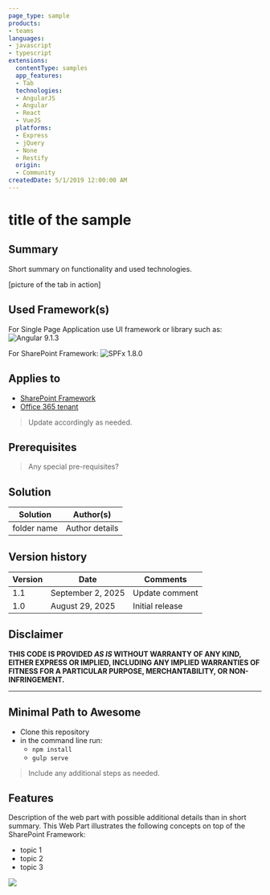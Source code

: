 ```yaml
---
page_type: sample
products:
- teams
languages:
- javascript
- typescript
extensions:
  contentType: samples
  app_features:
  - Tab
  technologies:
  - AngularJS
  - Angular
  - React
  - VueJS
  platforms:
  - Express
  - jQuery
  - None
  - Restify
  origin:
  - Community
createdDate: 5/1/2019 12:00:00 AM
---
```

# title of the sample

## Summary

Short summary on functionality and used technologies.

[picture of the tab in action]

## Used Framework(s)

For Single Page Application use UI framework or library such as:
![Angular 9.1.3](https://img.shields.io/badge/Angular-9.1.3-green.svg)

For SharePoint Framework:
![SPFx 1.8.0](https://img.shields.io/badge/SPFx-1.8.0-green.svg)

## Applies to

* [SharePoint Framework](https:/dev.office.com/sharepoint)
* [Office 365 tenant](https://dev.office.com/sharepoint/docs/spfx/set-up-your-development-environment)

> Update accordingly as needed.

## Prerequisites

> Any special pre-requisites?

## Solution

Solution|Author(s)
--------|---------
folder name | Author details

## Version history

Version|Date|Comments
-------|----|--------
1.1|September 2, 2025|Update comment
1.0|August 29, 2025|Initial release

## Disclaimer

**THIS CODE IS PROVIDED *AS IS* WITHOUT WARRANTY OF ANY KIND, EITHER EXPRESS OR IMPLIED, INCLUDING ANY IMPLIED WARRANTIES OF FITNESS FOR A PARTICULAR PURPOSE, MERCHANTABILITY, OR NON-INFRINGEMENT.**

---

## Minimal Path to Awesome

* Clone this repository
* in the command line run:
  * `npm install`
  * `gulp serve`

> Include any additional steps as needed.

## Features

Description of the web part with possible additional details than in short summary. 
This Web Part illustrates the following concepts on top of the SharePoint Framework:

* topic 1
* topic 2
* topic 3

<img src="https://telemetry.sharepointpnp.com/sp-dev-fx-webparts/samples/readme-template" />
